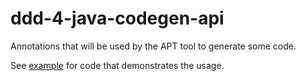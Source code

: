 # ddd-4-java-codegen-api
Annotations that will be used by the APT tool to generate some code.

See [example](../example/) for code that demonstrates the usage. 

